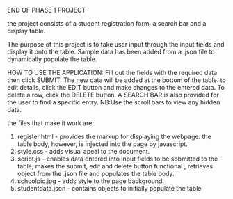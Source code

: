 END OF PHASE 1 PROJECT

the project consists of a student registration form, a search bar and a display table. 

The purpose of this project is to take user input through the input fields and display it onto the table. Sample data has been added from a .json file to dynamically populate the table.

HOW TO USE THE APPLICATION:
Fill out the fields with the required data then click SUBMIT. The new data will be added at the bottom of the table. to edit details, click the EDIT button and make changes to the entered data. To delete a row, click the DELETE button. A SEARCH BAR is also provided for the user to find a specific entry.
NB:Use the scroll bars to view any hidden data.

the files that make it work are: 
1. register.html - provides the markup for displaying the webpage. the table body, however, is injected into the page by javascript.
2. style.css - adds visual apeal to the document.
3. script.js - enables data entered into input fields to be sobmitted to the table, makes the submit, edit and delete button functional , retrieves object from the .json file and populates the table body. 
4. schoolpic.jpg - adds style to the page background.
5. studentdata.json - contains objects to initially populate the table

